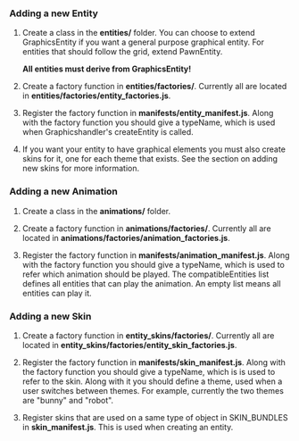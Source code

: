 ### Adding a new Entity

1. Create a class in the **entities/** folder.
You can choose to extend GraphicsEntity if you want a general purpose graphical entity.
For entities that should follow the grid, extend PawnEntity. 

    **All entities must derive from GraphicsEntity!**

2. Create a factory function in **entities/factories/**. Currently all are located in **entities/factories/entity_factories.js**.

3. Register the factory function in **manifests/entity_manifest.js**. Along with the factory function you should give a typeName, which is used when Graphicshandler's createEntity is called.

4. If you want your entity to have graphical elements you must also create skins for it, one for each theme that exists. See the section on adding new skins for more information.

### Adding a new Animation

1. Create a class in the **animations/** folder.

2. Create a factory function in **animations/factories/**. Currently all are located in **animations/factories/animation_factories.js**.

3. Register the factory function in **manifests/animation_manifest.js**. Along with the factory function you should give a typeName, which is used to refer which animation should be played. The compatibleEntities list defines all entities that can play the animation. An empty list means all entities can play it.


### Adding a new Skin

1. Create a factory function in **entity_skins/factories/**. Currently all are located in **entity_skins/factories/entity_skin_factories.js**.

2. Register the factory function in **manifests/skin_manifest.js**. Along with the factory function you should give a typeName, which is is used to refer to the skin. Along with it you should define a theme, used when a user switches between themes. For example, currently the two themes are "bunny" and "robot".

3. Register skins that are used on a same type of object in SKIN_BUNDLES in **skin_manifest.js**. This is used when creating an entity.
